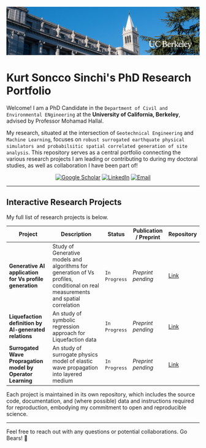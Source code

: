 <p align="center">
  <img src="misc/LinkedIn-cover-01-1.jpg" width="1000" alt="Banner Image">
</p>

# Kurt Soncco Sinchi's PhD Research Portfolio

Welcome! I am a PhD Candidate in the `Department of Civil and Environmental ENgineering` at the **University of California, Berkeley**, advised by Professor Mohamad Hallal.

My research, situated at the intersection of `Geotechnical Engineering` and `Machine Learning`, focuses on `robust surrogated earthquate physical simulators and probabilsitic spatial correlated generation of site analysis`. This repository serves as a central portfolio connecting the various research projects I am leading or contributing to during my doctoral studies, as well as collaboration I have been part of!

<p align="center">
  <a href="https://scholar.google.com/citations?user=X4Zw3cEAAAAJ&hl=en&authuser=1"><img src="https://img.shields.io/badge/Google_Scholar-4285F4?style=for-the-badge&logo=googlescholar&logoColor=white" alt="Google Scholar"></a>
  <a href="https://www.linkedin.com/in/kurtsonccosinchi/"><img src="https://img.shields.io/badge/LinkedIn-0077B5?style=for-the-badge&logo=linkedin&logoColor=white" alt="LinkedIn"></a>
  <a href="mailto:kurtwal98@berkeley.edu"><img src="https://img.shields.io/badge/Email-D14836?style=for-the-badge&logo=gmail&logoColor=white" alt="Email"></a>
</p>

---

## Interactive Research Projects

My full list of research projects is below.

<!-- PROJECT_LIST -->
| Project | Description | Status | Publication / Preprint | Repository |
|---|---|---|---|---|
| **Generative AI application for Vs profile generation** | Study of Generative models and algorithms for generation of Vs profiles, conditional on real measurements and spatial correlation | `In Progress` | _Preprint pending_ | [Link](https://github.com/KurtSoncco/gen-ai-soil-profiles.git) |
| **Liquefaction definition by AI-generated relations** | An study of symbolic regression approach for Liquefaction data | `In Progress` | _Preprint pending_ | [Link](https://github.com/KurtSoncco/symbolic-ai-liquefaction) |
| **Surrogated Wave Propragation model by Operator Learning** | An study of surrogate physics model of elastic wave propagation into layered medium | `In Progress` | _Preprint pending_ | [Link](https://github.com/KurtSoncco/surrogate-seismic-waves) |

<!-- END_PROJECT_LIST -->

Each project is maintained in its own repository, which includes the source code, documentation, and (where possible) data and instructions required for reproduction, embodying my commitment to open and reproducible science.

---

Feel free to reach out with any questions or potential collaborations. Go Bears! 🐻
